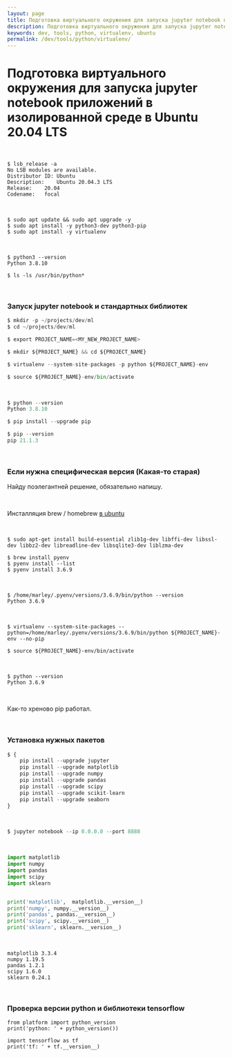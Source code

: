 ```yaml
---
layout: page
title: Подготовка виртуального окружения для запуска jupyter notebook приложений в изолированной среде в Ubuntu 20.04 LTS
description: Подготовка виртуального окружения для запуска jupyter notebook приложений в изолированной среде в Ubuntu 20.04 LTS
keywords: dev, tools, python, virtualenv, ubuntu
permalink: /dev/tools/python/virtualenv/
---
```


# Подготовка виртуального окружения для запуска jupyter notebook приложений в изолированной среде в Ubuntu 20.04 LTS

<br/>

```
$ lsb_release -a
No LSB modules are available.
Distributor ID:	Ubuntu
Description:	Ubuntu 20.04.3 LTS
Release:	20.04
Codename:	focal
```

<br/>

<!--

sudo apt install -y python3-venv

-->

```
$ sudo apt update && sudo apt upgrade -y
$ sudo apt install -y python3-dev python3-pip
$ sudo apt install -y virtualenv
```

<br/>

```
$ python3 --version
Python 3.8.10
```

```
$ ls -ls /usr/bin/python*
```

<!--

// $ sudo update-alternatives --install /usr/bin/python python \
/usr/bin/python3.5 3

-->

<br/>

### Запуск jupyter notebook и стандартных библиотек

```python
$ mkdir -p ~/projects/dev/ml
$ cd ~/projects/dev/ml

$ export PROJECT_NAME=<MY_NEW_PROJECT_NAME>

$ mkdir ${PROJECT_NAME} && cd ${PROJECT_NAME}

$ virtualenv --system-site-packages -p python ${PROJECT_NAME}-env

$ source ${PROJECT_NAME}-env/bin/activate
```

<br/>

```python
$ python --version
Python 3.8.10

$ pip install --upgrade pip

$ pip --version
pip 21.1.3
```

<br/>

### Если нужна специфическая версия (Какая-то старая)

Найду поэлегантней решение, обязательно напишу.

<br/>

Инсталляция brew / homebrew [в ubuntu](//sysadm.ru/desktop/linux/ubuntu/brew/)

<br/>

```
$ sudo apt-get install build-essential zlib1g-dev libffi-dev libssl-dev libbz2-dev libreadline-dev libsqlite3-dev liblzma-dev

$ brew install pyenv
$ pyenv install --list
$ pyenv install 3.6.9
```

<br/>

```
$ /home/marley/.pyenv/versions/3.6.9/bin/python --version
Python 3.6.9
```

<br/>

```
$ virtualenv --system-site-packages --python=/home/marley/.pyenv/versions/3.6.9/bin/python ${PROJECT_NAME}-env --no-pip

$ source ${PROJECT_NAME}-env/bin/activate
```

<br/>

```
$ python --version
Python 3.6.9
```

<br/>

Как-то хреново pip работал.

<br/>

### Установка нужных пакетов

```python
$ {
    pip install --upgrade jupyter
    pip install --upgrade matplotlib
    pip install --upgrade numpy
    pip install --upgrade pandas
    pip install --upgrade scipy
    pip install --upgrade scikit-learn
    pip install --upgrade seaborn
}
```

<br/>

```python
$ jupyter notebook --ip 0.0.0.0 --port 8888
```

<br/>

```python
import matplotlib
import numpy
import pandas
import scipy
import sklearn


print('matplotlib',  matplotlib.__version__)
print('numpy', numpy.__version__)
print('pandas', pandas.__version__)
print('scipy', scipy.__version__)
print('sklearn', sklearn.__version__)

```

<br/>

```
matplotlib 3.3.4
numpy 1.19.5
pandas 1.2.1
scipy 1.6.0
sklearn 0.24.1
```

<br/>

### Проверка версии python и библиотеки tensorflow

```
from platform import python_version
print('python: ' + python_version())

import tensorflow as tf
print('tf: ' + tf.__version__)
```
